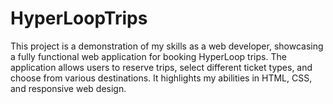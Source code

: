# HyperLoopTrips
This project is a demonstration of my skills as a web developer, showcasing a fully functional web application for booking HyperLoop trips. The application allows users to reserve trips, select different ticket types, and choose from various destinations. It highlights my abilities in HTML, CSS, and responsive web design.
